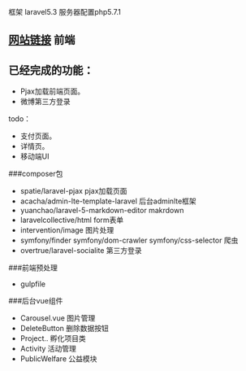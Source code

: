 框架 laravel5.3 服务器配置php5.7.1


[网站链接](http://ycg.g91app.com/)
前端
-
 已经完成的功能：
-
  - Pjax加载前端页面。
  - 微博第三方登录

 todo：
  - 支付页面。
  - 详情页。
  - 移动端UI
  
###composer包
 - spatie/laravel-pjax pjax加载页面
 - acacha/admin-lte-template-laravel 后台adminlte框架
 - yuanchao/laravel-5-markdown-editor makrdown
 - laravelcollective/html form表单
 - intervention/image 图片处理
 - symfony/finder symfony/dom-crawler symfony/css-selector 爬虫
 - overtrue/laravel-socialite 第三方登录

###前端预处理
 - gulpfile

###后台vue组件 
- Carousel.vue 图片管理
- DeleteButton 删除数据按钮
- Project.. 孵化项目类
- Activity 活动管理
- PublicWelfare 公益模块





